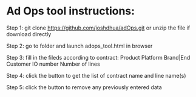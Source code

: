 # Ad Ops tool instructions:

Step 1:
git clone https://github.com/joshdhua/adOps.git
or unzip the file if download directly

Step 2:
go to folder and launch adops_tool.html in browser

Step 3:
fill in the fileds according to contract:
Product
Platform
Brand|End Customer
IO number
Number of lines

Step 4:
click the button <Generate> to get the list of contract name and line name(s)
  
Step 5:
click the button <Clear> to remove any previously entered data
